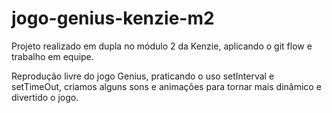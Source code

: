 # jogo-genius-kenzie-m2

Projeto realizado em dupla no módulo 2 da Kenzie, aplicando o git flow e trabalho em equipe.

Reprodução livre do jogo Genius, praticando o uso setInterval e setTimeOut, criamos alguns sons e animações para tornar mais dinâmico e divertido o jogo.
